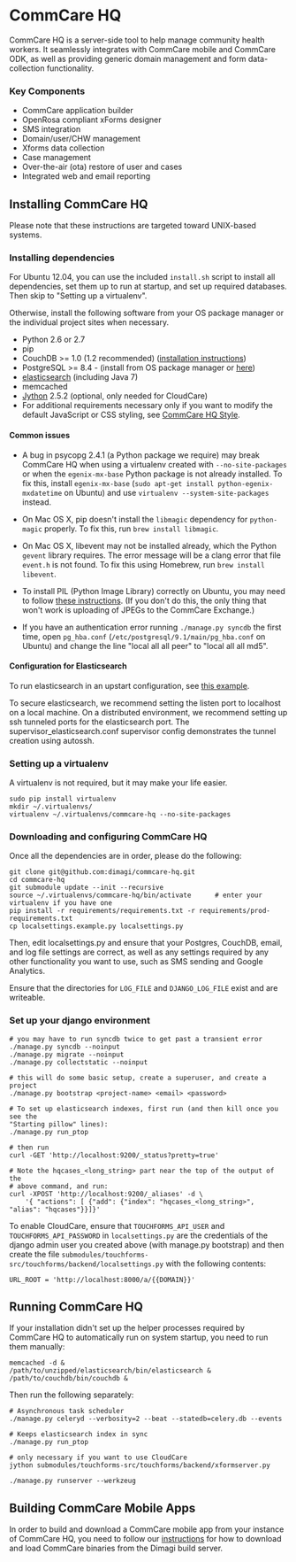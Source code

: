 CommCare HQ
===========

CommCare HQ is a server-side tool to help manage community health workers.
It seamlessly integrates with CommCare mobile and CommCare ODK, as well as
providing generic domain management and form data-collection functionality.

### Key Components

+ CommCare application builder
+ OpenRosa compliant xForms designer
+ SMS integration
+ Domain/user/CHW management
+ Xforms data collection
+ Case management
+ Over-the-air (ota) restore of user and cases
+ Integrated web and email reporting


Installing CommCare HQ
----------------------

Please note that these instructions are targeted toward UNIX-based systems.

### Installing dependencies

For Ubuntu 12.04, you can use the included `install.sh` script to install all
dependencies, set them up to run at startup, and set up required databases.
Then skip to "Setting up a virtualenv". 

Otherwise, install the following software from your OS package manager or the
individual project sites when necessary.

+ Python 2.6 or 2.7
+ pip
+ CouchDB >= 1.0 (1.2 recommended) ([installation instructions][couchdb])
+ PostgreSQL >= 8.4 - (install from OS package manager or [here][postgres])
+ [elasticsearch][elasticsearch] (including Java 7)
+ memcached
+ [Jython][jython] 2.5.2 (optional, only needed for CloudCare)
+ For additional requirements necessary only if you want to modify the default
  JavaScript or CSS styling, see [CommCare HQ Style](https://github.com/dimagi/hqstyle-src).

 [couchdb]: http://wiki.apache.org/couchdb/Installation
 [postgres]: http://jython.org/downloads.html
 [elasticsearch]: http://www.elasticsearch.org/download/
 [jython]: http://jython.org/downloads.html


#### Common issues

+ A bug in psycopg 2.4.1 (a Python package we require) may break CommCare HQ
  when using a virtualenv created with `--no-site-packages` or when the
  `egenix-mx-base` Python package is not already installed. To fix this, install
  `egenix-mx-base` (`sudo apt-get install python-egenix-mxdatetime` on Ubuntu)
  and use `virtualenv --system-site-packages` instead.

+ On Mac OS X, pip doesn't install the `libmagic` dependency for `python-magic`
  properly. To fix this, run `brew install libmagic`.

+ On Mac OS X, libevent may not be installed already, which the Python `gevent` library requires. The error message
  will be a clang error that file `event.h` is not found. To fix this using Homebrew, run `brew install libevent`.

+ To install PIL (Python Image Library) correctly on Ubuntu, you may need to
  follow [these instructions](http://obroll.com/install-python-pil-python-image-library-on-ubuntu-11-10-oneiric/). 
  (If you don't do this, the only thing that won't work is uploading of JPEGs to
  the CommCare Exchange.)

+ If you have an authentication error running `./manage.py syncdb` the first
  time, open `pg_hba.conf` (`/etc/postgresql/9.1/main/pg_hba.conf` on Ubuntu)
  and change the line "local all all peer" to "local all all md5".

#### Configuration for Elasticsearch

To run elasticsearch in an upstart configuration, see [this example](https://gist.github.com/3961323).

To secure elasticsearch, we recommend setting the listen port to localhost on a
local machine. On a distributed environment, we recommend setting up ssh
tunneled ports for the elasticsearch port. The supervisor_elasticsearch.conf
supervisor config demonstrates the tunnel creation using autossh.


### Setting up a virtualenv

A virtualenv is not required, but it may make your life easier.

    sudo pip install virtualenv
    mkdir ~/.virtualenvs/
    virtualenv ~/.virtualenvs/commcare-hq --no-site-packages

### Downloading and configuring CommCare HQ

Once all the dependencies are in order, please do the following:

    git clone git@github.com:dimagi/commcare-hq.git
    cd commcare-hq
    git submodule update --init --recursive
    source ~/.virtualenvs/commcare-hq/bin/activate      # enter your virtualenv if you have one
    pip install -r requirements/requirements.txt -r requirements/prod-requirements.txt
    cp localsettings.example.py localsettings.py

Then, edit localsettings.py and ensure that your Postgres, CouchDB, email, and
log file settings are correct, as well as any settings required by any other
functionality you want to use, such as SMS sending and Google Analytics.

Ensure that the directories for `LOG_FILE` and `DJANGO_LOG_FILE` exist and are
writeable.


### Set up your django environment

    # you may have to run syncdb twice to get past a transient error
    ./manage.py syncdb --noinput
    ./manage.py migrate --noinput
    ./manage.py collectstatic --noinput

    # this will do some basic setup, create a superuser, and create a project
    ./manage.py bootstrap <project-name> <email> <password>

    # To set up elasticsearch indexes, first run (and then kill once you see the
    "Starting pillow" lines):
    ./manage.py run_ptop
    
    # then run
    curl -GET 'http://localhost:9200/_status?pretty=true'

    # Note the hqcases_<long_string> part near the top of the output of the
    # above command, and run:
    curl -XPOST 'http://localhost:9200/_aliases' -d \
        '{ "actions": [ {"add": {"index": "hqcases_<long_string>", "alias": "hqcases"}}]}'

To enable CloudCare, ensure that `TOUCHFORMS_API_USER` and
`TOUCHFORMS_API_PASSWORD` in `localsettings.py` are the credentials of the
django admin user you created above (with manage.py bootstrap) and then create
the file `submodules/touchforms-src/touchforms/backend/localsettings.py` with
the following contents:

    URL_ROOT = 'http://localhost:8000/a/{{DOMAIN}}'


Running CommCare HQ
-------------------

If your installation didn't set up the helper processes required by CommCare HQ
to automatically run on system startup, you need to run them manually:

    memcached -d &
    /path/to/unzipped/elasticsearch/bin/elasticsearch &
    /path/to/couchdb/bin/couchdb &

Then run the following separately:

    # Asynchronous task scheduler
    ./manage.py celeryd --verbosity=2 --beat --statedb=celery.db --events

    # Keeps elasticsearch index in sync
    ./manage.py run_ptop

    # only necessary if you want to use CloudCare
    jython submodules/touchforms-src/touchforms/backend/xformserver.py

    ./manage.py runserver --werkzeug

Building CommCare Mobile Apps
-----------------------------

In order to build and download a CommCare mobile app from your instance of
CommCare HQ, you need to follow our [instructions][builds] for how to download
and load CommCare binaries from the Dimagi build server.

 [builds]: https://github.com/dimagi/core-hq/blob/master/corehq/apps/builds/README.md
